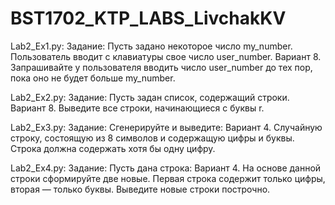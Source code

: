 # BST1702_KTP_LABS_LivchakKV
Lab2_Ex1.py:
  Задание:
    Пусть задано некоторое число my_number. Пользователь вводит с клавиатуры свое число user_number.
    Вариант 8. Запрашивайте у пользователя вводить число user_number до тех пор, пока оно не будет больше my_number.

Lab2_Ex2.py:
  Задание:
    Пусть задан список, содержащий строки.
    Вариант 8. Выведите все строки, начинающиеся с буквы r.
    
Lab2_Ex3.py:
  Задание:
    Сгенерируйте и выведите:
    Вариант 4. Случайную строку, состоящую из 8 символов и содержащую цифры и буквы. Строка должна содержать хотя бы одну цифру.
    
Lab2_Ex4.py:
  Задание:
    Пусть дана строка:
    Вариант 4. На основе данной строки сформируйте две новые. Первая строка содержит только цифры, вторая — только буквы. Выведите новые строки построчно.
